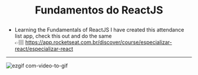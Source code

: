 # <p align="center"> Fundamentos do ReactJS </p>

* Learning the Fundamentals of ReactJS I have created this attendance list app, check this out and do the same 
<br> 👉🏽  https://app.rocketseat.com.br/discover/course/especializar-react/especializar-react

---


![ezgif com-video-to-gif](https://user-images.githubusercontent.com/130297266/235690636-0407e03b-610a-4564-aa0d-f38cf043ee3d.gif)


